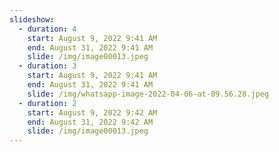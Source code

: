 ```yaml
---
slideshow:
  - duration: 4
    start: August 9, 2022 9:41 AM
    end: August 31, 2022 9:41 AM
    slide: /img/image00013.jpeg
  - duration: 3
    start: August 9, 2022 9:41 AM
    end: August 31, 2022 9:41 AM
    slide: /img/whatsapp-image-2022-04-06-at-09.56.28.jpeg
  - duration: 2
    start: August 9, 2022 9:42 AM
    end: August 31, 2022 9:42 AM
    slide: /img/image00013.jpeg
---
```


